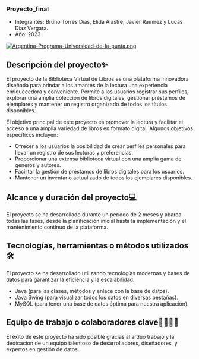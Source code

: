 ### Proyecto_final
- Integrantes: Bruno Torres Dias, Elida Alastre, Javier Ramirez y Lucas Díaz Vergara.
- Año: 2023

[![Argentina-Programa-Universidad-de-la-punta.png](https://i.postimg.cc/PrBjBSPR/Argentina-Programa-Universidad-de-la-punta.png)](https://postimg.cc/xcyhmyGv)

## Descripción del proyecto✨

El proyecto de la Biblioteca Virtual de Libros es una plataforma innovadora diseñada
para brindar a los amantes de la lectura una experiencia enriquecedora y conveniente.
Permite a los usuarios registrar sus perfiles, explorar una amplia colección de libros
digitales, gestionar préstamos de ejemplares y mantener un registro organizado de todos
los títulos disponibles.

El objetivo principal de este proyecto es promover la lectura
y facilitar el acceso a una amplia variedad de libros en formato digital.
Algunos objetivos específicos incluyen:

- Ofrecer a los usuarios la posibilidad de crear perfiles personales para llevar
  un registro de sus lecturas y preferencias.
- Proporcionar una extensa biblioteca virtual con una amplia gama de géneros y autores.
- Facilitar la gestión de préstamos de libros digitales para los usuarios.
- Mantener un inventario actualizado de todos los ejemplares disponibles.


## Alcance y duración del proyecto💻
El proyecto se ha desarrollado durante un período de 2 meses y abarca
todas las fases, desde la planificación inicial hasta la implementación y el mantenimiento
continuo de la plataforma.

## Tecnologías, herramientas o métodos utilizados🛠️
El proyecto se ha desarrollado utilizando tecnologías modernas y bases de datos para garantizar la eficiencia y la escalabilidad.
- Java (para las clases, métodos y enlace con la base de datos).
- Java Swing (para visualizar todos los datos en diversas pestañas).
- MySQL (para tener una base de datos óptima para nuestra aplicación).

## Equipo de trabajo o colaboradores clave🫱🏽‍🫲🏼
El éxito de este proyecto ha sido posible gracias al arduo trabajo y la dedicación de un equipo talentoso de desarrolladores,
diseñadores, y expertos en gestión de datos.
